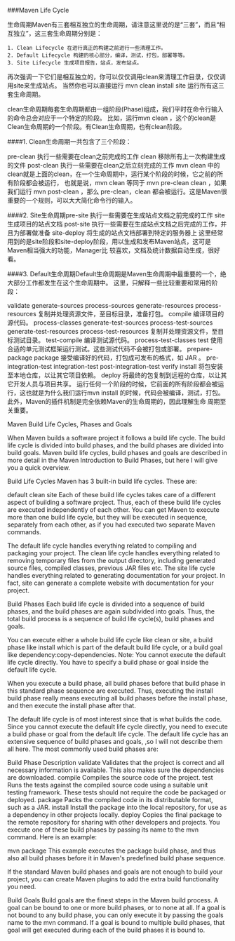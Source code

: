 ###Maven Life Cycle

生命周期Maven有三套相互独立的生命周期，请注意这里说的是“三套”，而且“相互独立”，这三套生命周期分别是： 
```
1. Clean Lifecycle 在进行真正的构建之前进行一些清理工作。 
2. Default Lifecycle 构建的核心部分，编译，测试，打包，部署等等。 
3. Site Lifecycle 生成项目报告，站点，发布站点。
```
 
再次强调一下它们是相互独立的，你可以仅仅调用clean来清理工作目录，仅仅调用site来生成站点。
当然你也可以直接运行 mvn clean install site 运行所有这三套生命周期。 

clean生命周期每套生命周期都由一组阶段(Phase)组成，我们平时在命令行输入的命令总会对应于一个特定的阶段。
比如，运行mvn clean ，这个的clean是Clean生命周期的一个阶段。有Clean生命周期，也有clean阶段。

####1. Clean生命周期一共包含了三个阶段： 

pre-clean 执行一些需要在clean之前完成的工作 
clean 移除所有上一次构建生成的文件 
post-clean 执行一些需要在clean之后立刻完成的工作 
mvn clean 中的clean就是上面的clean，在一个生命周期中，运行某个阶段的时候，它之前的所有阶段都会被运行，
也就是说，mvn clean 等同于 mvn pre-clean clean ，如果我们运行 mvn post-clean ，那么 pre-clean，clean 都会被运行。这是Maven很重要的一个规则，可以大大简化命令行的输入。 

####2. Site生命周期pre-site 执行一些需要在生成站点文档之前完成的工作 
site 生成项目的站点文档 
post-site 执行一些需要在生成站点文档之后完成的工作，并且为部署做准备 
site-deploy 将生成的站点文档部署到特定的服务器上 
这里经常用到的是site阶段和site-deploy阶段，用以生成和发布Maven站点，这可是Maven相当强大的功能，Manager比
较喜欢，文档及统计数据自动生成，很好看。 

####3. Default生命周期Default生命周期是Maven生命周期中最重要的一个，绝大部分工作都发生在这个生命周期中。
这里，只解释一些比较重要和常用的阶段： 

validate 
generate-sources 
process-sources 
generate-resources 
process-resources 复制并处理资源文件，至目标目录，准备打包。 
compile 编译项目的源代码。 
process-classes 
generate-test-sources 
process-test-sources 
generate-test-resources 
process-test-resources 复制并处理资源文件，至目标测试目录。 
test-compile 编译测试源代码。 
process-test-classes 
test 使用合适的单元测试框架运行测试。这些测试代码不会被打包或部署。 
prepare-package 
package 接受编译好的代码，打包成可发布的格式，如 JAR 。 
pre-integration-test 
integration-test 
post-integration-test 
verify 
install 将包安装至本地仓库，以让其它项目依赖。 
deploy 将最终的包复制到远程的仓库，以让其它开发人员与项目共享。 
运行任何一个阶段的时候，它前面的所有阶段都会被运行，这也就是为什么我们运行mvn install 的时候，代码会被编译，测试，打包。此外，Maven的插件机制是完全依赖Maven的生命周期的，因此理解生命
周期至关重要。 




Maven Build Life Cycles, Phases and Goals

When Maven builds a software project it follows a build life cycle. The build life cycle is divided 
into build phases, and the build phases are divided into build goals. Maven build life cycles, build 
phases and goals are described in more detail in the Maven Introduction to Build Phases, but here I 
will give you a quick overview.

Build Life Cycles
Maven has 3 built-in build life cycles. These are:

default
clean
site
Each of these build life cycles takes care of a different aspect of building a software project. Thus, 
each of these build life cycles are executed independently of each other. You can get Maven to execute 
more than one build life cycle, but they will be executed in sequence, separately from each other, as 
if you had executed two separate Maven commands.

The default life cycle handles everything related to compiling and packaging your project. The clean 
life cycle handles everything related to removing temporary files from the output directory, including
generated source files, compiled classes, previous JAR files etc. The site life cycle handles everything 
related to generating documentation for your project. In fact, site can generate a complete website with 
documentation for your project.

Build Phases
Each build life cycle is divided into a sequence of build phases, and the build phases are again subdivided
into goals. Thus, the total build process is a sequence of build life cycle(s), build phases and goals.

You can execute either a whole build life cycle like clean or site, a build phase like install which is 
part of the default build life cycle, or a build goal like dependency:copy-dependencies. Note: You cannot
execute the default life cycle directly. You have to specify a build phase or goal inside the default 
life cycle.

When you execute a build phase, all build phases before that build phase in this standard phase sequence 
are executed. Thus, executing the install build phase really means executing all build phases before the 
install phase, and then execute the install phase after that.

The default life cycle is of most interest since that is what builds the code. Since you cannot execute 
the default life cycle directly, you need to execute a build phase or goal from the default life cycle. 
The default life cycle has an extensive sequence of build phases and goals, ,so I will not describe them
all here. The most commonly used build phases are:

Build Phase	Description
validate	Validates that the project is correct and all necessary information is available. 
This also makes sure the dependencies are downloaded.
compile	Compiles the source code of the project.
test	Runs the tests against the compiled source code using a suitable unit testing framework. 
These tests should not require the code be packaged or deployed.
package	Packs the compiled code in its distributable format, such as a JAR.
install	Install the package into the local repository, for use as a dependency in other projects 
locally.
deploy	Copies the final package to the remote repository for sharing with other developers and projects.
You execute one of these build phases by passing its name to the mvn command. Here is an example:

mvn package
This example executes the package build phase, and thus also all build phases before it in Maven's 
predefined build phase sequence.

If the standard Maven build phases and goals are not enough to build your project, you can create 
Maven plugins to add the extra build functionality you need.

Build Goals
Build goals are the finest steps in the Maven build process. A goal can be bound to one or more 
build phases, or to none at all. If a goal is not bound to any build phase, you can only execute 
it by passing the goals name to the mvn command. If a goal is bound to multiple build phases, 
that goal will get executed during each of the build phases it is bound to.
